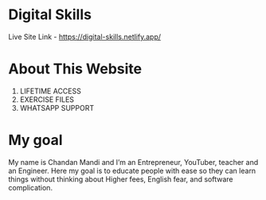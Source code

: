 # Digital Skills
Live Site Link - https://digital-skills.netlify.app/

# About This Website
1. LIFETIME ACCESS
2. EXERCISE FILES
3. WHATSAPP SUPPORT


# My goal
My name is Chandan Mandi and I’m an Entrepreneur, YouTuber, teacher and an Engineer. Here my goal is to educate people with ease so they can learn things without thinking about Higher fees, English fear, and software complication.
